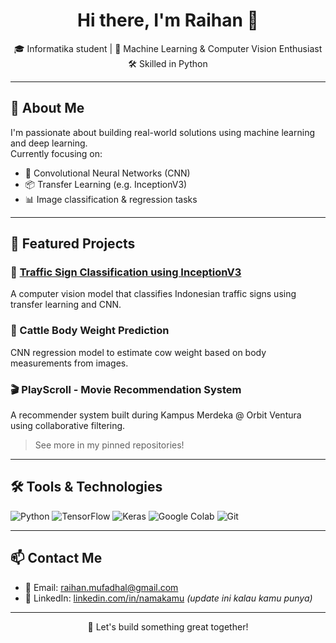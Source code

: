 <h1 align="center">Hi there, I'm Raihan 👋</h1>

<p align="center">
  🎓 Informatika student | 🤖 Machine Learning & Computer Vision Enthusiast <br>
  🛠️ Skilled in Python
</p>

---

## 🚀 About Me
I'm passionate about building real-world solutions using machine learning and deep learning.  
Currently focusing on:
- 🧠 Convolutional Neural Networks (CNN)
- 📦 Transfer Learning (e.g. InceptionV3)
- 📊 Image classification & regression tasks

---

## 📌 Featured Projects

### 🚦 [Traffic Sign Classification using InceptionV3](https://github.com/rmfdl/Traffic-Sign-Classification-InceptionV3)
A computer vision model that classifies Indonesian traffic signs using transfer learning and CNN.

### 🐄 Cattle Body Weight Prediction
CNN regression model to estimate cow weight based on body measurements from images.

### 🎬 PlayScroll - Movie Recommendation System
A recommender system built during Kampus Merdeka @ Orbit Ventura using collaborative filtering.

> See more in my pinned repositories!

---

## 🛠️ Tools & Technologies
![Python](https://img.shields.io/badge/-Python-3776AB?logo=python&logoColor=white)
![TensorFlow](https://img.shields.io/badge/-TensorFlow-FF6F00?logo=tensorflow&logoColor=white)
![Keras](https://img.shields.io/badge/-Keras-D00000?logo=keras&logoColor=white)
![Google Colab](https://img.shields.io/badge/-Google_Colab-F9AB00?logo=googlecolab&logoColor=white)
![Git](https://img.shields.io/badge/-Git-F05032?logo=git&logoColor=white)

---

## 📫 Contact Me
- 📧 Email: raihan.mufadhal@gmail.com
- 🔗 LinkedIn: [linkedin.com/in/namakamu](https://linkedin.com/in/namakamu) *(update ini kalau kamu punya)*

---

<p align="center">
  📍 Let's build something great together!
</p>
